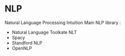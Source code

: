 # NLP
Natural Language Processing Intuition
Main NLP library :
+ Natural Language Toolkate NLT
+ Spacy 
+ Standford NLP
+ OpenNLP
